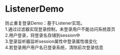 # ListenerDemo
防止重复登录Demo：基于Listener实现。   
1.通过过滤器实现登录控制，未登录用户不能访问系统首页  
2.用户登录，将登录名存储到session中   
3.登录监听器监听session属性中登录属性值变化   
4.若登录用户用户名已登录系统，清除前次登录信息
